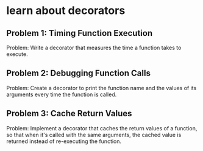 # learn about decorators

## Problem 1: Timing Function Execution

Problem: Write a decorator that measures the time a function takes to execute.

## Problem 2: Debugging Function Calls

Problem: Create a decorator to print the function name and the values of its arguments every time the function is called.

## Problem 3: Cache Return Values

Problem: Implement a decorator that caches the return values of a function, so that when it's called with the same arguments, the cached value is returned instead of re-executing the function.
